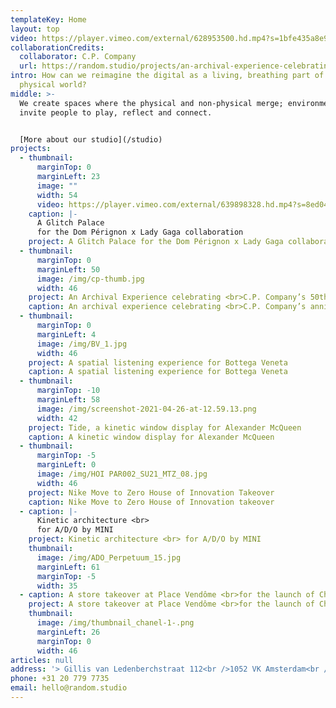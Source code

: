 ```yaml
---
templateKey: Home
layout: top
video: https://player.vimeo.com/external/628953500.hd.mp4?s=1bfe435a8e9b72f21238f8da6f1e0de4b05d5093&profile_id=175
collaborationCredits:
  collaborator: C.P. Company
  url: https://random.studio/projects/an-archival-experience-celebrating-c-p-companys-50th-anniversary
intro: How can we reimagine the digital as a living, breathing part of our
  physical world?
middle: >-
  We create spaces where the physical and non-physical merge; environments that
  invite people to play, reflect and connect.


  [More about our studio](/studio)
projects:
  - thumbnail:
      marginTop: 0
      marginLeft: 23
      image: ""
      width: 54
      video: https://player.vimeo.com/external/639898328.hd.mp4?s=8ed04ae1552ce15c4de6f09b14949d02655f034b&profile_id=175
    caption: |-
      A Glitch Palace 
      for the Dom Pérignon x Lady Gaga collaboration
    project: A Glitch Palace for the Dom Pérignon x Lady Gaga collaboration
  - thumbnail:
      marginTop: 0
      marginLeft: 50
      image: /img/cp-thumb.jpg
      width: 46
    project: An Archival Experience celebrating <br>C.P. Company’s 50th Anniversary
    caption: An archival experience celebrating <br>C.P. Company’s anniversary
  - thumbnail:
      marginTop: 0
      marginLeft: 4
      image: /img/BV_1.jpg
      width: 46
    project: A spatial listening experience for Bottega Veneta
    caption: A spatial listening experience for Bottega Veneta
  - thumbnail:
      marginTop: -10
      marginLeft: 58
      image: /img/screenshot-2021-04-26-at-12.59.13.png
      width: 42
    project: Tide, a kinetic window display for Alexander McQueen
    caption: A kinetic window display for Alexander McQueen
  - thumbnail:
      marginTop: -5
      marginLeft: 0
      image: /img/HOI PAR002_SU21_MTZ_08.jpg
      width: 46
    project: Nike Move to Zero House of Innovation Takeover
    caption: Nike Move to Zero House of Innovation takeover
  - caption: |-
      Kinetic architecture <br>
      for A/D/O by MINI
    project: Kinetic architecture <br> for A/D/O by MINI
    thumbnail:
      image: /img/ADO_Perpetuum_15.jpg
      marginLeft: 61
      marginTop: -5
      width: 35
  - caption: A store takeover at Place Vendôme <br>for the launch of Chanel's new watch
    project: A store takeover at Place Vendôme <br>for the launch of Chanel's new watch
    thumbnail:
      image: /img/thumbnail_chanel-1-.png
      marginLeft: 26
      marginTop: 0
      width: 46
articles: null
address: '> Gillis van Ledenberchstraat 112<br />1052 VK Amsterdam<br />The Netherlands<br />[Directions](https://goo.gl/maps/2sJnCcLummnmvrVb9)'
phone: +31 20 779 7735
email: hello@random.studio
---
```

